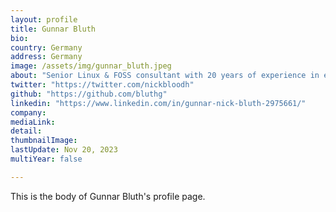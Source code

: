 ```yaml
---
layout: profile
title: Gunnar Bluth
bio: 
country: Germany
address: Germany
image: /assets/img/gunnar_bluth.jpeg
about: "Senior Linux & FOSS consultant with 20 years of experience in enterprise environments.Currently working as PostgreSQL DBA at ELSTER, the german electronic tax system.Also CEO and owner of Pro Open GmbH."
twitter: "https://twitter.com/nickbloodh"
github: "https://github.com/bluthg"
linkedin: "https://www.linkedin.com/in/gunnar-nick-bluth-2975661/"
company: 
mediaLink:
detail: 
thumbnailImage:
lastUpdate: Nov 20, 2023
multiYear: false

---
```


This is the body of Gunnar Bluth's profile page.

